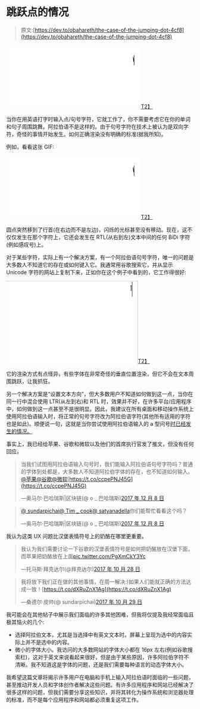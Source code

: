 # 跳跃点的情况

> 原文:[https://dev.to/obahareth/the-case-of-the-jumping-dot-4cf8](https://dev.to/obahareth/the-case-of-the-jumping-dot-4cf8)

[![The Case of The Jumping Dot](img/19781975690bcac81af2ea1a4b5bcdd1.png)T2】](https://res.cloudinary.com/practicaldev/image/fetch/s--jjxKSnNr--/c_limit%2Cf_auto%2Cfl_progressive%2Cq_66%2Cw_880/https://omar.engineer/conteimg/2018/03/1_W4dUNX0JP_ZI33EM09iz3Q-1.gif)

当你在用英语打字时输入点/句号字符，它就工作了，你不需要考虑它在你的单词和句子周围跳舞。阿拉伯语不是这样的。由于句号字符在技术上被认为是双向字符，奇怪的事情开始发生。如何正确渲染没有明确的标准(据我所知)。

例如，看看这张 GIF:

[![The Case of The Jumping Dot](img/468aad0916430bee5a988b158d3098bb.png)T2】](https://res.cloudinary.com/practicaldev/image/fetch/s--PAtxHgTJ--/c_limit%2Cf_auto%2Cfl_progressive%2Cq_66%2Cw_880/https://omar.engineer/conteimg/2018/03/1_W4dUNX0JP_ZI33EM09iz3Q.gif%23left)

圆点突然移到了行首(在右边而不是左边)，闪烁的光标甚至没有移动。现在，这不仅仅发生在那个字符上，它还会发生在 RTL(从右到左)文本中间的任何 BiDi 字符(例如感叹号)上。

对于某些字符，实际上有一个解决方案，有一个阿拉伯语句号字符，唯一的问题是大多数人不知道它的存在或如何键入它。我通常用谷歌搜索它，并从显示 Unicode 字符的网站上复制下来，正如你在这个例子中看到的，它工作得很好:

[![The Case of The Jumping Dot](img/3078f30a989f97f12f6d3703bb875d34.png)T2】](https://res.cloudinary.com/practicaldev/image/fetch/s--7XbUr101--/c_limit%2Cf_auto%2Cfl_progressive%2Cq_66%2Cw_880/https://omar.engineer/conteimg/2018/03/1_RaDySb6voidlLSLRuDQQlw.gif)

它的渲染方式有点怪异，有些字体在非常奇怪的垂直位置渲染，但它不会在文本周围跳跃，让我抓狂。

另一个解决方案是“设置文本方向”，但大多数用户不知道如何做到这一点，当你在同一行中混合使用 LTR(从左到右)和 RTL 时，效果并不好，在许多平台/应用程序中，如何做到这一点甚至不是很明显。因此，我建议在所有桌面和移动操作系统上使用阿拉伯语输入时，将正常的句号字符改为阿拉伯语字符(其他所有适用的字符也是如此)。顺便说一句，这就是当你尝试使用阿拉伯语输入的 a 型问号[时已经发生的情况。](http://www.fileformat.info/info/unicode/char/61f/index.htm)

事实上，我已经给苹果、谷歌和微软以及他们的首席执行官发了推文，但没有任何回应。

> 当我们试图用阿拉伯语输入句号时，我们能输入阿拉伯语句号字符吗？普通的字体到处都是，大多数人不知道阿拉伯字体的存在，也不知道如何输入。[@苹果](https://twitter.com/Apple?ref_src=twsrc%5Etfw)[@谷歌](https://twitter.com/Google?ref_src=twsrc%5Etfw)[@微软](https://twitter.com/Microsoft?ref_src=twsrc%5Etfw)[https://t.co/ccpePNJ45G](https://t.co/ccpePNJ45G)
> 
> —奥马尔·巴哈瑞斯|区块链(@ o _ 巴哈瑞斯)[2017 年 12 月 8 日](https://twitter.com/o_bahareth/status/939275224801054721?ref_src=twsrc%5Etfw)

> [@ sundarpichai](https://twitter.com/sundarpichai?ref_src=twsrc%5Etfw)[@ Tim _ cook](https://twitter.com/tim_cook?ref_src=twsrc%5Etfw)[@ satyanadella](https://twitter.com/satyanadella?ref_src=twsrc%5Etfw)你们能帮忙看看这个吗？
> 
> —奥马尔·巴哈瑞斯|区块链(@ o _ 巴哈瑞斯)[2017 年 12 月 8 日](https://twitter.com/o_bahareth/status/939275739274326016?ref_src=twsrc%5Etfw)

我认为这类 UX 问题比汉堡表情符号上的奶酪在哪里更重要。

> 我认为我们需要讨论一下谷歌的汉堡表情符号是如何把奶酪放在汉堡下面，而苹果把奶酪放在上面[pic.twitter.com/PgXmCkY3Yc](https://t.co/PgXmCkY3Yc)
> 
> —托马斯·拜克达尔(@拜克达尔)[2017 年 10 月 28 日](https://twitter.com/baekdal/status/924312294439444480?ref_src=twsrc%5Etfw)

> 我将放下我们正在做的其他事情，在周一解决:)如果人们能就正确的方法达成一致！[https://t.co/dXRuZnX1Ag](https://t.co/dXRuZnX1Ag)
> 
> —桑德尔·皮帅(@ sundarpichai)[2017 年 10 月 29 日](https://twitter.com/sundarpichai/status/924487551372615680?ref_src=twsrc%5Etfw)

我可能会在其他帖子中展示我们面临的许多其他困难，但我将仅提及我经常面临且极其恼火的几个:

*   选择阿拉伯文本，尤其是当选择中有英文文本时。屏幕上呈现为选中的内容实际上并不是选中的内容。
*   微小的字体大小。我访问的大多数网站的字体大小都在 16px 左右(例如谷歌搜索栏)，这对于英文来说看起来很好，但是由于某些原因，许多阿拉伯字符不清晰。我不知道这是字体的问题，还是我们需要每种语言的动态字体大小。

我希望这篇文章将揭示许多用户在电脑和手机上输入阿拉伯语时面临的一些问题，甚至推动开发人员和字体创作者解决这些问题。有许多应用程序和网站已经解决了很多这样的问题，但我们需要分享这些知识，并将其转化为操作系统和浏览器处理的标准，而不是每个应用程序和网站都必须重复这项工作。